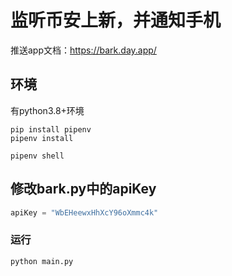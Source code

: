 # 监听币安上新，并通知手机

推送app文档：https://bark.day.app/

## 环境

有python3.8+环境

```shell
pip install pipenv 
pipenv install 

pipenv shell 
```

## 修改bark.py中的apiKey

```python 
apiKey = "WbEHeewxHhXcY96oXmmc4k"
```

### 运行

```shell
python main.py
```


